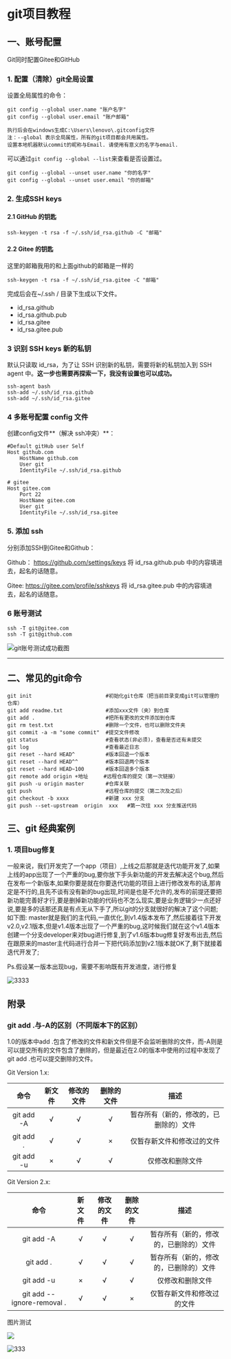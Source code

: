 # git项目教程

## 一、账号配置

Git同时配置Gitee和GitHub

### 1.  配置（清除）git全局设置

设置全局属性的命令：

```shell
git config --global user.name "账户名字"                      
git config --global user.email "账户邮箱"

执行后会在windows生成C:\Users\lenovo\.gitconfig文件
注：--global 表示全局属性，所有的git项目都会共用属性。
设置本地机器默认commit的昵称与Email. 请使用有意义的名字与email.
```

可以通过`git config --global --list`来查看是否设置过。

```shell
git config --global --unset user.name "你的名字"
git config --global --unset user.email "你的邮箱"
```

### 2. 生成SSH  keys

#### 2.1 GitHub 的钥匙

```shell
ssh-keygen -t rsa -f ~/.ssh/id_rsa.github -C "邮箱"
```

#### 2.2 Gitee 的钥匙

这里的邮箱我用的和上面github的邮箱是一样的

```shell
ssh-keygen -t rsa -f ~/.ssh/id_rsa.gitee -C "邮箱"
```

完成后会在~/.ssh / 目录下生成以下文件。

- id_rsa.github
- id_rsa.github.pub
- id_rsa.gitee
- id_rsa.gitee.pub

### 3 识别 SSH keys 新的私钥

默认只读取 id_rsa，为了让 SSH 识别新的私钥，需要将新的私钥加入到 SSH agent 中。**这一步也需要再探索一下，我没有设置也可以成功。**

```shell
ssh-agent bash
ssh-add ~/.ssh/id_rsa.github
ssh-add ~/.ssh/id_rsa.gitee
```

### 4 多账号配置 config 文件

创建config文件**（解决 ssh冲突）**：

```shell
#Default gitHub user Self
Host github.com
    HostName github.com
    User git
    IdentityFile ~/.ssh/id_rsa.github

# gitee
Host gitee.com
    Port 22
    HostName gitee.com
    User git
    IdentityFile ~/.ssh/id_rsa.gitee
```

### 5. 添加 ssh

分别添加SSH到Gitee和Github：

Github：
https://github.com/settings/keys
将 id_rsa.github.pub 中的内容填进去，起名的话随意。

Gitee:
https://gitee.com/profile/sshkeys
将 id_rsa.gitee.pub 中的内容填进去，起名的话随意。

### 6 账号测试

```shell
ssh -T git@gitee.com
ssh -T git@github.com
```

![git账号测试成功截图](https://s1.ax1x.com/2022/09/14/vvvYtJ.png)

------



## 二、常见的git命令

```shell
git init                        #初始化git仓库（把当前目录变成git可以管理的仓库）
git add readme.txt              #添加xxx文件（夹）到仓库
git add .                       #把所有更改的文件添加到仓库
git rm test.txt                 #删除一个文件，也可以删除文件夹
git commit -a -m "some commit"  #提交文件修改
git status                      #查看状态(非必须)，查看是否还有未提交
git log                         #查看最近日志
git reset --hard HEAD^          #版本回退一个版本
git reset --hard HEAD^^         #版本回退两个版本
git reset --hard HEAD~100       #版本回退多个版本
git remote add origin +地址     #远程仓库的提交（第一次链接）
git push -u origin master       #仓库关联
git push                        #远程仓库的提交（第二次及之后）
git checkout -b xxxx            #新建 xxx 分支
git push --set-upstream  origin  xxx   #第一次往 xxx 分支推送代码
```





## 三、git 经典案例

### 1.  项目bug修复

​       一般来说，我们开发完了一个app（项目）,上线之后那就是迭代功能开发了,如果上线的app出现了一个严重的bug,要你放下手头新功能的开发去解决这个bug,然后在发布一个新版本,如果你要是就在你要迭代功能的项目上进行修改发布的话,那肯定是不行的,且先不谈有没有新的bug出现,时间是也是不允许的,发布的前提还要把新功能完善好才行,要是删掉新功能的代码也不怎么现实,要是业务逻辑少一点还好说,要是多的话那还真是有点无从下手了,所以git的分支就很好的解决了这个问题; 如下图:
master就是我们的主代码,一直优化,到v1.4版本发布了,然后接着往下开发v2.0,v2.1版本,但是v1.4版本出现了一个严重的bug,这时候我们就在这个v1.4版本创建一个分支developer来对bug进行修复,到了v1.6版本bug修复好发布出去,然后在跟原来的master主代码进行合并一下把代码添加到v2.1版本就OK了,剩下就接着迭代开发了;

Ps.假设某一版本出现bug，需要不影响既有开发进度，进行修复



![3333](https://cdn.jsdelivr.net/gh/luckyzluz/luckyzluz.github.io@zblog/img/home_top_bg.webp)









## 附录

### git add .与-A的区别（不同版本下的区别）

1.0的版本中add .包含了修改的文件和新文件但是不会监听删除的文件，而-A则是可以提交所有的文件包含了删除的，但是最近在2.0的版本中使用的过程中发现了git add .也可以提交删除的文件。

Git Version 1.x:

|    命令    | 新文件 | 修改的文件 | 删除的文件 |                  描述                  |
| :--------: | :----: | :--------: | :--------: | :------------------------------------: |
| git add -A |   √    |     √      |     √      | 暂存所有（新的，修改的，已删除的）文件 |
| git add .  |   √    |     √      |     ×      |       仅暂存新文件和修改过的文件       |
| git add -u |   ×    |     √      |     √      |            仅修改和删除文件            |


Git Version 2.x:

|            命令            | 新文件 | 修改的文件 | 删除的文件 |                  描述                  |
| :------------------------: | :----: | :--------: | :--------: | :------------------------------------: |
|         git add -A         |   √    |     √      |     √      | 暂存所有（新的，修改的，已删除的）文件 |
|         git add .          |   √    |     √      |     √      | 暂存所有（新的，修改的，已删除的）文件 |
|         git add -u         |   ×    |     √      |     √      |            仅修改和删除文件            |
| git add --ignore-removal . |   √    |     √      |     ×      |       仅暂存新文件和修改过的文件       |



图片测试

![](https://cdn.jsdelivr.net/gh/luckyzluz/zblogBasics/images/202201112213232.svg+xml;charset=utf-8)

![333](https://webcall.oss-cn-qingdao.aliyuncs.com/41052/2022/9/16/e83bddeb6ab14940b0fef49c0e9a4af7.png)